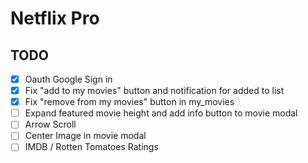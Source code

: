 # Netflix Pro

## TODO
- [x] Oauth Google Sign in
- [x] Fix "add to my movies" button and notification for added to list
- [x] Fix "remove from my movies" button in my_movies
- [ ] Expand featured movie height and add info button to movie modal
- [ ] Arrow Scroll
- [ ] Center Image in movie modal
- [ ] IMDB / Rotten Tomatoes Ratings

